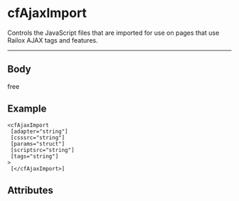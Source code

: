 # cfAjaxImport


Controls the JavaScript files that are imported for use on pages that use Railox AJAX tags and features.

---
## Body
free

## Example
```
<cfAjaxImport
 [adapter="string"]
 [csssrc="string"]
 [params="struct"]
 [scriptsrc="string"]
 [tags="string"]
> 
 [</cfAjaxImport>]
```
## Attributes
